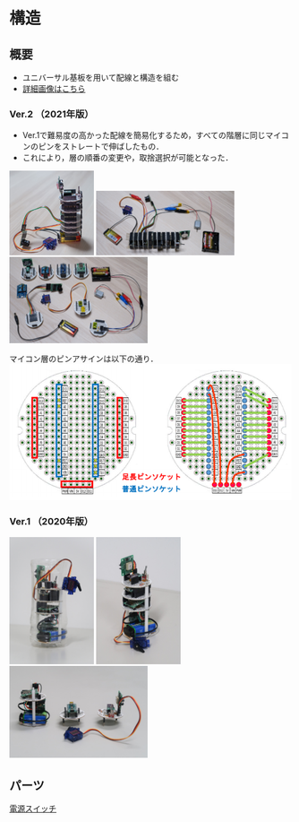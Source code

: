# 構造
## 概要
+ ユニバーサル基板を用いて配線と構造を組む
+ [詳細画像はこちら](./board)
<!--
![](./overview_in_bottle.jpg)
![](./overview.jpg)
![](./board_side.jpg)
![](./board_top.jpg)
-->

### Ver.2 （2021年版）
+ Ver.1で難易度の高かった配線を簡易化するため，すべての階層に同じマイコンのピンをストレートで伸ばしたもの．
+ これにより，層の順番の変更や，取捨選択が可能となった．

<img src="./img/2021/overview_tate.jpg" width="30%"> <img src="./img/2021/overview.jpg" width="49%"> <img src="./img/2021/board_top.jpg" width="49%">

マイコン層のピンアサインは以下の通り．
![](./img/2021/pin_assign.png)

### Ver.1 （2020年版）
<img src="./img/2020/overview_in_bottle.jpg" width="30%"> <img src="./img/2020/overview.jpg" width="30%">
<img src="./img/2020/board_side.jpg" width="49%">


## パーツ
[電源スイッチ](./switch)
